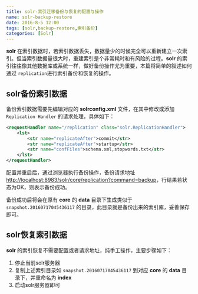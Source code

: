 ```yaml
---
title: solr-索引迁移备份与恢复的配置与操作
name: solr-backup-restore
date: 2016-8-5 12:00
tags: [solr,backup-restore,索引备份]
categories: [Solr]
---
```


**solr** 在索引数据时，若索引数据丢失，数据量少的时候完全可以重新建立一次索引。但当索引数据量很大时，重建索引是个非常耗时和有风险的过程。**solr** 的索引往往像其他数据库或系统一样，做好备份操作尤为重要，本篇将简单的叙述如何通过 `replication`进行索引备份和恢复的操作。

## solr备份索引数据

备份索引数据需要先编辑对应的 **solrconfig.xml** 文件，在其中修改或添加 `Replication Handler` 的请求处理，具体如下：

```xml
<requestHandler name="/replication" class="solr.ReplicationHandler">
    <lst>
        <str name="replicateAfter">commit</str>
        <str name="replicateAfter">startup</str>
        <str name="confFiles">schema.xml,stopwords.txt</str>
    </lst>
</requestHandler>
```

配置并重启后，通过浏览器执行备份操作，备份请求地址 [http://localhost:8983/solr/core/replication?command=backup](http://localhost:8983/solr/core/replication?command=backup)，行结果若状态为OK，则表示备份成功。

备份成功后将会在原有 **core** 的 **data** 目录下生成类似于 `snapshot.20160717045436117` 的目录，此目录就是备份出来的索引库，妥善保存即可。

## solr恢复索引数据

**solr** 的索引恢复不需要配置或者请求地址，纯手工操作，主要步骤如下：

1. 停止当前solr服务器
2. 复制上述索引目录如 `snapshot.20160717045436117` 到对应 **core** 的 **data** 目录下，并重命名为 **index**
3. 启动solr服务器即可